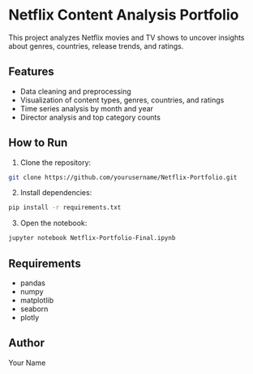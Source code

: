 # Netflix Content Analysis Portfolio

This project analyzes Netflix movies and TV shows to uncover insights about genres, countries, release trends, and ratings.

## Features

- Data cleaning and preprocessing
- Visualization of content types, genres, countries, and ratings
- Time series analysis by month and year
- Director analysis and top category counts

## How to Run

1. Clone the repository:

```bash
git clone https://github.com/yourusername/Netflix-Portfolio.git
```

2. Install dependencies:

```bash
pip install -r requirements.txt
```

3. Open the notebook:

```bash
jupyter notebook Netflix-Portfolio-Final.ipynb
```

## Requirements

- pandas
- numpy
- matplotlib
- seaborn
- plotly

## Author

Your Name
